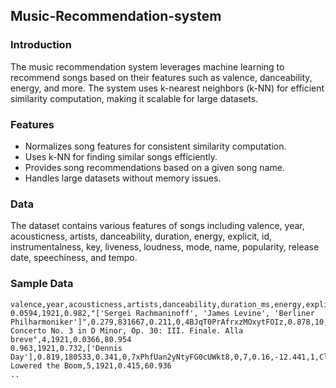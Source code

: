 ## Music-Recommendation-system

### Introduction
The music recommendation system leverages machine learning to recommend songs based on their features such as valence, danceability, energy, and more. The system uses k-nearest neighbors (k-NN) for efficient similarity computation, making it scalable for large datasets.

### Features
- Normalizes song features for consistent similarity computation.
- Uses k-NN for finding similar songs efficiently.
- Provides song recommendations based on a given song name.
- Handles large datasets without memory issues.

### Data
The dataset contains various features of songs including valence, year, acousticness, artists, danceability, duration, energy, explicit, id, instrumentalness, key, liveness, loudness, mode, name, popularity, release date, speechiness, and tempo.

### Sample Data
```csv
valence,year,acousticness,artists,danceability,duration_ms,energy,explicit,id,instrumentalness,key,liveness,loudness,mode,name,popularity,release_date,speechiness,tempo
0.0594,1921,0.982,"['Sergei Rachmaninoff', 'James Levine', 'Berliner Philharmoniker']",0.279,831667,0.211,0,4BJqT0PrAfrxzMOxytFOIz,0.878,10,0.665,-20.096,1,"Piano Concerto No. 3 in D Minor, Op. 30: III. Finale. Alla breve",4,1921,0.0366,80.954
0.963,1921,0.732,['Dennis Day'],0.819,180533,0.341,0,7xPhfUan2yNtyFG0cUWkt8,0,7,0.16,-12.441,1,Clancy Lowered the Boom,5,1921,0.415,60.936
..



